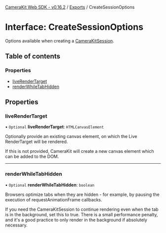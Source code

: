 [CameraKit Web SDK - v0.16.2](../README.md) / [Exports](../modules.md) / CreateSessionOptions

# Interface: CreateSessionOptions

Options available when creating a [CameraKitSession](../classes/CameraKitSession.md).

## Table of contents

### Properties

- [liveRenderTarget](CreateSessionOptions.md#liverendertarget)
- [renderWhileTabHidden](CreateSessionOptions.md#renderwhiletabhidden)

## Properties

### liveRenderTarget

• `Optional` **liveRenderTarget**: `HTMLCanvasElement`

Optionally provide an existing canvas element, on which the Live RenderTarget will be rendered.

If this is not provided, CameraKit will create a new canvas element which can be added to the DOM.

___

### renderWhileTabHidden

• `Optional` **renderWhileTabHidden**: `boolean`

Browsers optimize tabs when they are hidden - for example, by pausing the execution of requestAnimationFrame
callbacks.

If you need the CameraKitSession to continue rendering even when the tab is in the background, set this to true.
There is a small performance penalty, and it's a good practice to only render in the background if absolutely
necessary.
